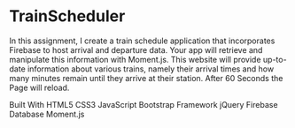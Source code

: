 # TrainScheduler


In this assignment, I create a train schedule application that incorporates Firebase to host arrival and departure data. Your app will retrieve and manipulate this information with Moment.js. This website will provide up-to-date information about various trains, namely their arrival times and how many minutes remain until they arrive at their station. After 60 Seconds the Page will reload.

Built With
HTML5
CSS3
JavaScript
Bootstrap Framework
jQuery
Firebase Database
Moment.js
